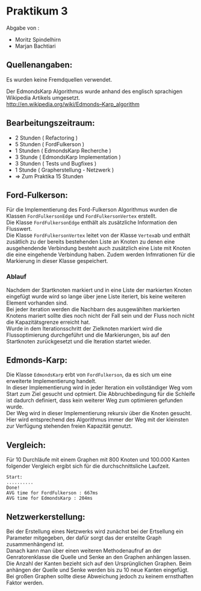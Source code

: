 Praktikum 3
===========

Abgabe von : 

* Moritz Spindelhirn
* Marjan Bachtiari


Quellenangaben: 
----------------

Es wurden keine Fremdquellen verwendet.

Der EdmondsKarp Algorithmus wurde anhand des englisch sprachigen Wikipedia Artikels umgesetzt.  
http://en.wikipedia.org/wiki/Edmonds–Karp_algorithm

Bearbeitungszeitraum: 
----------------------

* 2 Stunden ( Refactoring )
* 5 Stunden ( FordFulkerson )
* 1 Stunden ( EdmondsKarp Recherche )
* 3 Stunde  ( EdmondsKarp Implementation )
* 3 Stunden ( Tests und Bugfixes )
* 1 Stunde ( Grapherstellung - Netzwerk )
* => Zum Praktika 15 Stunden

Ford-Fulkerson:
---------------

Für die Implementierung des Ford-Fulkerson Algorithmus wurden die Klassen ```FordFulkersonEdge``` und ```FordFulkersonVertex``` erstellt.  
Die Klasse ```FordFulkersonEdge``` enthält als zusätzliche Information den Flusswert.  
Die Klasse ```FordFulkersonVertex``` leitet von der Klasse ```Vertex```ab und enthält zusätlich zu der bereits bestehenden Liste an Knoten zu denen eine ausgehendende Verbindung besteht auch zusätzlich eine Liste mit Knoten die eine eingehende Verbindung haben. Zudem werden Infmrationen für die Markierung in dieser Klasse gespeichert.

### Ablauf 

Nachdem der Startknoten markiert und in eine Liste der markierten Knoten eingefügt wurde wird so lange über jene Liste iteriert, bis keine weiteren Element vorhanden sind.   
Bei jeder iteration werden die Nachbarn des ausgewählten markierten Knotens mariert sollte dies noch nicht der Fall sein und der Fluss noch nicht die Kapazitätsgrenze erreicht hat.   
Wurde in dem Iterationsschritt der Zielknoten markiert wird die Flussoptimierung durchgeführt und die Markierungen, bis auf den Startknoten zurückgesetzt und die Iteration startet wieder.

Edmonds-Karp:
-------------

Die Klasse ```EdmondsKarp``` erbt von ```FordFulkerson```, da es sich um eine erweiterte Implementierung handelt.  
In dieser Implementierung wird in jeder Iteration ein vollständiger Weg vom Start zum Ziel gesucht und optmiert. Die Abbruchbedingung für die Schleife ist dadurch definiert, dass kein weiterer Weg zum optimieren gefunden wurde.   
Der Weg wird in dieser Implementierung rekursiv über die Knoten gesucht. Hier wird entsprechend des Algorithmus immer der Weg mit der kleinsten zur Verfügung stehenden freien Kapazität genutzt.

Vergleich:
----------

Für 10 Durchläufe mit einem Graphen mit 800 Knoten und 100.000 Kanten folgender Vergleich ergibt sich für die durchschnittsliche Laufzeit.

```
Start:
..........
Done!
AVG time for FordFulkerson : 667ms
AVG time for EdmondsKarp : 204ms
```

Netzwerkerstellung:
-------------------

Bei der Erstellung eines Netzwerks wird zunächst bei der Ertsellung ein Parameter mitgegeben, der dafür sorgt das der erstellte Graph zusammenhängend ist.  
Danach kann man über einen weiteren Methodenaufruf an der Genratorenklasse die Quelle und Senke an den Graphen anhängen lassen.   
Die Anzahl der Kanten bezieht sich auf den Ursprünglichen Graphen. Beim anhängen der Quelle und Senke werden bis zu 10 neue Kanten eingefügt. Bei großen Graphen sollte diese Abweichung jedoch zu keinem ernsthaften Faktor werden.